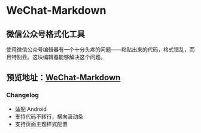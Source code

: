 # WeChat-Markdown

## 微信公众号格式化工具

使用微信公众号编辑器有一个十分头疼的问题——粘贴出来的代码，格式错乱，而且特别丑。这块编辑器能够解决这个问题。

## 预览地址：[WeChat-Markdown](https://yourjack.github.io/WeChat-Markdown)

### Changelog

- 适配 Android
- 支持代码不转行，横向滚动条
- 支持页面主题样式配置


